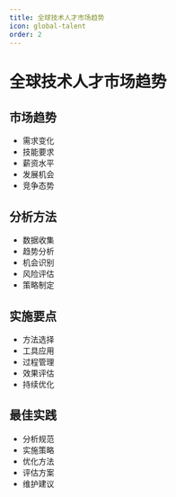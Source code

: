 ```yaml
---
title: 全球技术人才市场趋势
icon: global-talent
order: 2
---
```


# 全球技术人才市场趋势

## 市场趋势
- 需求变化
- 技能要求
- 薪资水平
- 发展机会
- 竞争态势

## 分析方法
- 数据收集
- 趋势分析
- 机会识别
- 风险评估
- 策略制定

## 实施要点
- 方法选择
- 工具应用
- 过程管理
- 效果评估
- 持续优化

## 最佳实践
- 分析规范
- 实施策略
- 优化方法
- 评估方案
- 维护建议
